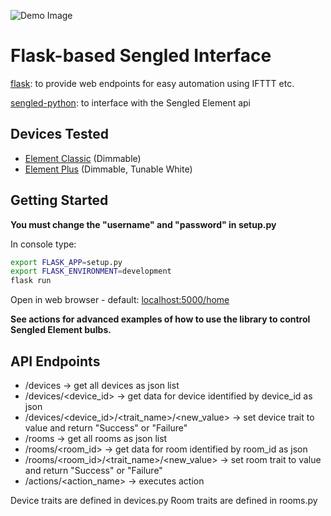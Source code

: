 ![Demo Image](https://i.imgur.com/NWJmQB1.png)

# Flask-based Sengled Interface
[flask](http://flask.pocoo.org/): to provide web endpoints for easy automation using IFTTT etc.

[sengled-python](https://github.com/sroehl/sengled-python): to interface with the Sengled Element api

## Devices Tested
* [Element Classic](https://us.sengled.com/products/element-classic-bulb) (Dimmable)
* [Element Plus](https://us.sengled.com/products/element-plus-bulb) (Dimmable, Tunable White)

## Getting Started
**You must change the "username" and "password" in setup.py**

In console type:

```sh
export FLASK_APP=setup.py
export FLASK_ENVIRONMENT=development
flask run
```

Open in web browser - default: [localhost:5000/home](http://localhost:5000/home)

**See actions for advanced examples of how to use the library to control Sengled Element bulbs.**

## API Endpoints
- /devices -> get all devices as json list
- /devices/<device_id> -> get data for device identified by device_id as json
- /devices/<device_id>/<trait_name>/<new_value> -> set device trait to value and return "Success" or "Failure"
- /rooms -> get all rooms as json list
- /rooms/<room_id> -> get data for room identified by room_id as json
- /rooms/<room_id>/<trait_name>/<new_value> -> set room trait to value and return "Success" or "Failure"
- /actions/<action_name> -> executes action

Device traits are defined in devices.py
Room traits are defined in rooms.py
